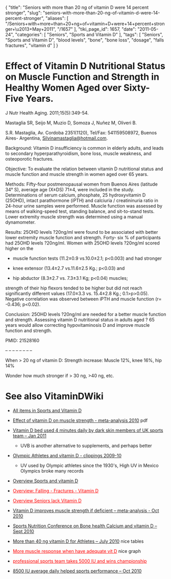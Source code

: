 {
    "title": "Seniors with more than 20 ng of vitamin D were 14 percent stronger",
    "slug": "seniors-with-more-than-20-ng-of-vitamin-d-were-14-percent-stronger",
    "aliases": [
        "/Seniors+with+more+than+20+ng+of+vitamin+D+were+14+percent+stronger+\u2013+May+2011",
        "/1657"
    ],
    "tiki_page_id": 1657,
    "date": "2011-05-24",
    "categories": [
        "Seniors",
        "Sports and Vitamin D"
    ],
    "tags": [
        "Seniors",
        "Sports and Vitamin D",
        "blood levels",
        "bone",
        "bone loss",
        "dosage",
        "falls fractures",
        "vitamin d"
    ]
}


# Effect of Vitamin D Nutritional Status on Muscle Function and Strength in Healthy Women Aged over Sixty-Five Years.

J Nutr Health Aging. 2011;15(5):349-54.

Mastaglia SR, Seijo M, Muzio D, Somoza J, Nuñez M, Oliveri B.

S.R. Mastaglia, Av. Cordoba 2351(1120), Tel/Fax: 541159508972, Buenos Aires- Argentina, Silvinamastaglia@hotmail.com.

Background: Vitamin D insufficiency is common in elderly adults, and leads to secondary hyperparathyroidism, bone loss, muscle weakness, and osteoporotic fractures. 

Objective: To evaluate the relation between vitamin D nutritional status and muscle function and muscle strength in women aged over 65 years. 

Methods: Fifty-four postmenopausal women from Buenos Aires (latitude 34° S), average age (X±DS) 71±4, were included in the study. Determinations of serum calcium, phosphate, 25 hydroxyvitamin D (25OHD), intact parathormone (iPTH) and calciuria / creatininuria ratio in 24-hour urine samples were performed. Muscle function was assessed by means of walking-speed test, standing balance, and sit-to-stand tests. Lower extremity muscle strength was determined using a manual dynamometer. 

Results: 25OHD levels ?20ng/ml were found to be associated with better lower extremity muscle function and strength. Forty- six % of participants had 25OHD levels ?20ng/ml. Women with 25OHD levels ?20ng/ml scored higher on the 

* muscle function tests (11.2±0.9 vs.10.0±2.1; p<0.003) and had stronger 

* knee extensor (13.4±2.7 vs.11.6±2.5 Kg.; p<0.03) and 

* hip abductor (8.3±2.7 vs. 7.3±3.1 Kg; p<0.04) muscles; 

strength of their hip flexors tended to be higher but did not reach significantly different values (17.0±3.3 vs. 15.4±2.8 Kg.; 0.1>p>0.05). Negative correlation was observed between iPTH and muscle function (r= -0.436; p<0.02). 

Conclusion: 25OHD levels ?20ng/ml are needed for a better muscle function and strength. Assessing vitamin D nutritional status in adults aged ? 65 years would allow correcting hypovitaminosis D and improve muscle function and strength.

PMID:     21528160 

– – – – – – – – 

When > 20 ng of vitamin D: Strength increase: Muscle 12%, knee 16%, hip 14%

Wonder how much stronger if  > 30 ng, >40 ng, etc.

# See also VitaminDWiki

* [All items in Sports and Vitamin D](https://www.VitaminDWiki.com/tiki-browse_categories.php?parentId=11&sort_mode=created_desc)

* [Effect of vitamin D on muscle strength - meta-analysis 2010](https://www.VitaminDWiki.com/tiki-download_file.php?fileId=1757) pdf

* [Vitamin D bed used 4 minutes daily by dark skin members of UK sports team – Jan 2011](/posts/vitamin-d-bed-used-4-minutes-daily-by-dark-skin-members-of-uk-sports-team)

   * UVB is another alternative to supplements, and perhaps better

* [Olympic Athletes and vitamin D - clippings 2009-10](/posts/olympic-athletes-and-vitamin-d-clippings-2009-10) 

   * UV used by Olympic athletes since the 1930's, High UV in Mexico Olympics broke many records

* [Overview Sports and vitamin D](/posts/overview-sports-and-vitamin-d)

* <a href="/posts/overview-falling-fractures-vitamin-d" style="color: red; text-decoration: underline;" title="This link has an unknown page_id: 1260">Overview: Falling - Fractures - Vitamin D</a>

* <a href="/posts/overview-seniors-lack-vitamin-d" style="color: red; text-decoration: underline;" title="This link has an unknown page_id: 28">Overview Seniors lack Vitamin D</a>

* [Vitamin D improves muscle strength if deficient – meta-analysis - Oct 2010](/posts/vitamin-d-improves-muscle-strength-if-deficient-meta-analysis)

* [Sports Nutrition Conference on Bone health Calcium and vitamin D – Sept 2010](/posts/sports-nutrition-conference-on-bone-health-calcium-and-vitamin-d)

* [More than 40 ng vitamin D for Athletes – July 2010](/posts/more-than-40-ng-vitamin-d-for-athletes) nice tables

* <a href="/posts/more-muscle-response-when-have-adequate-vit-d" style="color: red; text-decoration: underline;" title="This link has an unknown page_id: 278">More muscle response when have adequate vit D</a> nice graph

* <a href="/posts/professional-sports-team-takes-5000-iu-and-wins-championship" style="color: red; text-decoration: underline;" title="This link has an unknown page_id: 293">professional sports team takes 5000 IU and wins championship</a>

* [8500 IU average daily helped sports performance – Oct 2010](/posts/8500-iu-average-daily-helped-sports-performance)